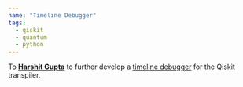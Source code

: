 ```yaml
---
name: "Timeline Debugger"
tags:
  - qiskit
  - quantum
  - python
---
```

To **[Harshit Gupta](https://www.linkedin.com/in/thegupta2012/)** to further develop a [timeline debugger](https://github.com/TheGupta2012/qiskit-timeline-debugger) for the Qiskit transpiler.
